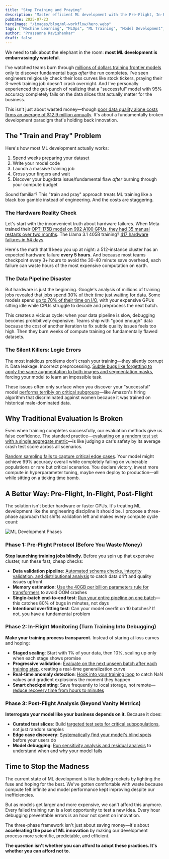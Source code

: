 ```yaml
---
title: "Stop Training and Praying"
description: "Master efficient ML development with the Pre-Flight, In-Flight, Post-Flight framework. Learn how to catch bugs before expensive training runs, monitor training in real-time, and evaluate models beyond vanity metrics. Stop wasting millions on failed ML experiments."
pubDate: 2025-07-23
heroImage: "/images/blog/ml-workflow/hero.webp"
tags: ["Machine Learning", "MLOps", "ML Training", "Model Development", "Data Pipeline", "ML Engineering", "GPU Training", "Model Evaluation", "ML Workflow", "Training Optimization", "ML Infrastructure", "Data Quality", "Model Debugging", "ML Best Practices", "Compute Efficiency"]
author: "Prassanna Ravishankar"
draft: false
---
```


We need to talk about the elephant in the room: **most ML development is embarrassingly wasteful**.

I've watched teams burn through [millions of dollars training frontier models](https://mindcraft.ai/news/llm-training-costs-plummet/) only to discover fundamental bugs *after* the run completes. I've seen engineers religiously check their loss curves like stock tickers, praying their 3-week training job doesn't crash overnight. And I've personally experienced the gut-punch of realizing that a "successful" model with 95% accuracy completely fails on the data slices that actually matter for the business.

This isn't just about wasted money—though [poor data quality alone costs firms an average of $12.9 million annually](https://howtolearnmachinelearning.com/articles/the-hidden-cost-of-poor-training-data-in-machine-learning/). It's about a fundamentally broken development paradigm that's holding back innovation.

## The "Train and Pray" Problem

Here's how most ML development actually works:

1. Spend weeks preparing your dataset
2. Write your model code
3. Launch a massive training job
4. Cross your fingers and wait
5. Discover your bug/data issue/fundamental flaw *after* burning through your compute budget

Sound familiar? This "train and pray" approach treats ML training like a black box gamble instead of engineering. And the costs are staggering.

### The Hardware Reality Check

Let's start with the inconvenient truth about hardware failures. When Meta trained their [OPT-175B model on 992 A100 GPUs, they had 35 manual restarts over two months](https://aws.amazon.com/blogs/machine-learning/reduce-ml-training-costs-with-amazon-sagemaker-hyperpod/). The Llama 3.1 405B training? [417 hardware failures in 54 days](https://aws.amazon.com/blogs/machine-learning/reduce-ml-training-costs-with-amazon-sagemaker-hyperpod/).

Here's the math that'll keep you up at night: a 512-instance cluster has an expected hardware failure **every 5 hours**. And because most teams checkpoint every 3+ hours to avoid the 30-40 minute save overhead, each failure can waste hours of the most expensive computation on earth.

### The Data Pipeline Disaster

But hardware is just the beginning. Google's analysis of millions of training jobs revealed that [jobs spend 30% of their time just waiting for data](https://www.sigarch.org/the-new-bottlenecks-of-ml-training-a-storage-perspective/). Some models spend [up to 70% of their time on I/O](https://www.sigarch.org/the-new-bottlenecks-of-ml-training-a-storage-perspective/), with your expensive GPUs sitting idle while CPUs struggle to decode and preprocess the next batch.

This creates a vicious cycle: when your data pipeline is slow, debugging becomes prohibitively expensive. Teams ship with "good enough" data because the cost of another iteration to fix subtle quality issues feels too high. Then they burn weeks of compute training on fundamentally flawed datasets.

### The Silent Killers: Logic Errors

The most insidious problems don't crash your training—they silently corrupt it. Data leakage. Incorrect preprocessing. [Subtle bugs like forgetting to apply the same augmentation to both images and segmentation masks](https://www.reddit.com/r/MachineLearning/comments/r8ce7f/discussion_the_most_painful_thing_about_machine/), forcing your model to learn an impossible task.

These issues often only surface when you discover your "successful" model [performs terribly on critical subgroups](https://medium.com/@techwithpraisejames/when-ai-gets-it-wrong-real-stories-of-ai-fails-and-what-we-can-learn-26972dff8b86)—like Amazon's hiring algorithm that discriminated against women because it was trained on historical male-dominated data.

## Why Traditional Evaluation Is Broken

Even when training completes successfully, our evaluation methods give us false confidence. The standard practice—[evaluating on a random test set with a single aggregate metric](https://stats.stackexchange.com/questions/94268/can-a-machine-learning-algorithm-be-evaluated-based-on-a-random-sample)—is like judging a car's safety by its average crash test score across all scenarios.

[Random sampling fails to capture critical edge cases](https://fastercapital.com/topics/understanding-random-sampling-and-its-limitations.html/1). Your model might achieve 99% accuracy overall while completely failing on vulnerable populations or rare but critical scenarios. You declare victory, invest more compute in hyperparameter tuning, maybe even deploy to production—all while sitting on a ticking time bomb.

## A Better Way: Pre-Flight, In-Flight, Post-Flight

The solution isn't better hardware or faster GPUs. It's treating ML development like the engineering discipline it should be. I propose a three-phase approach that shifts validation left and makes every compute cycle count:

![ML Development Phases](/images/blog/ml-workflow/ml-development-phases.webp)

### Phase 1: Pre-Flight Protocol (Before You Waste Money)

**Stop launching training jobs blindly.** Before you spin up that expensive cluster, run these fast, cheap checks:

- **Data validation pipeline**: [Automated schema checks, integrity validation, and distributional analysis](https://www.amazon.science/publications/automated-data-validation-in-machine-learning-systems) to catch data drift and quality issues upfront
- **Memory estimation**: [Use the 40GB per billion parameters rule for transformers](https://www.osc.edu/resources/getting_started/howto/howto_estimating_and_profiling_gpu_memory_usage_for_generative_ai) to avoid OOM crashes
- **Single-batch end-to-end test**: [Run your entire pipeline on one batch](https://lightning.ai/docs/pytorch/stable/debug/debugging_basic.html)—this catches 80% of bugs in minutes, not days
- **Intentional overfitting test**: Can your model overfit on 10 batches? If not, you have a fundamental problem

### Phase 2: In-Flight Monitoring (Turn Training Into Debugging)

**Make your training process transparent.** Instead of staring at loss curves and hoping:

- **Staged scaling**: Start with 1% of your data, then 10%, scaling up only when each stage shows promise
- **Progressive validation**: [Evaluate on the next unseen batch after each training step](https://hunch.net/~jl/projects/prediction_bounds/thesis/mathml/thesisse44.xml), creating a real-time generalization curve
- **Real-time anomaly detection**: [Hook into your training loop](https://github.com/annalena-k/tutorial-pytorch-hooks) to catch NaN values and gradient explosions the moment they happen
- **Smart checkpointing**: Save frequently to local storage, not remote—[reduce recovery time from hours to minutes](https://www.amazon.science/blog/more-efficient-recovery-from-failures-during-large-ml-model-training)

### Phase 3: Post-Flight Analysis (Beyond Vanity Metrics)

**Interrogate your model like your business depends on it.** Because it does:

- **Curated test slices**: Build [targeted test sets for critical subpopulations](https://www.reddit.com/r/MachineLearning/comments/r8ce7f/discussion_the_most_painful_thing_about_machine/), not just random samples
- **Edge case discovery**: [Systematically find your model's blind spots](https://keylabs.ai/blog/identifying-and-annotating-rare-edge-cases-to-improve-model-robustness/) before your users do
- **Model debugging**: [Run sensitivity analysis and residual analysis](https://jphall663.github.io/GWU_rml/tex/lecture_5.pdf) to understand when and why your model fails

## Time to Stop the Madness

The current state of ML development is like building rockets by lighting the fuse and hoping for the best. We've gotten comfortable with waste because compute felt infinite and model performance kept improving despite our inefficiencies.

But as models get larger and more expensive, we can't afford this anymore. Every failed training run is a lost opportunity to test a new idea. Every hour debugging preventable errors is an hour not spent on innovation.

The three-phase framework isn't just about saving money—it's about **accelerating the pace of ML innovation** by making our development process more scientific, predictable, and efficient.

**The question isn't whether you can afford to adopt these practices. It's whether you can afford not to.**
